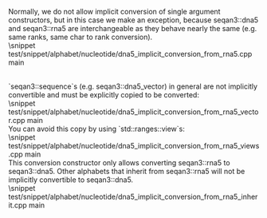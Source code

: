 <!-- SPDX-FileCopyrightText: 2006-2025 Knut Reinert & Freie Universität Berlin
     SPDX-FileCopyrightText: 2016-2025 Knut Reinert & MPI für molekulare Genetik
     SPDX-License-Identifier: CC-BY-4.0
-->

Normally, we do not allow implicit conversion of single argument constructors, but in this case we make an exception,
because seqan3::dna5 and seqan3::rna5 are interchangeable as they behave nearly the same (e.g. same ranks, same
char to rank conversion).
<br>
\snippet test/snippet/alphabet/nucleotide/dna5_implicit_conversion_from_rna5.cpp main

<br>
`seqan3::sequence`s (e.g. seqan3::dna5_vector) in general are not implicitly convertible and must be explicitly
copied to be converted:
<br>
\snippet test/snippet/alphabet/nucleotide/dna5_implicit_conversion_from_rna5_vector.cpp main

<br>
You can avoid this copy by using `std::ranges::view`s:
<br>
\snippet test/snippet/alphabet/nucleotide/dna5_implicit_conversion_from_rna5_views.cpp main

<br>
This conversion constructor only allows converting seqan3::rna5 to seqan3::dna5. Other alphabets that inherit
from seqan3::rna5 will not be implicitly convertible to seqan3::dna5.
<br>
\snippet test/snippet/alphabet/nucleotide/dna5_implicit_conversion_from_rna5_inherit.cpp main
